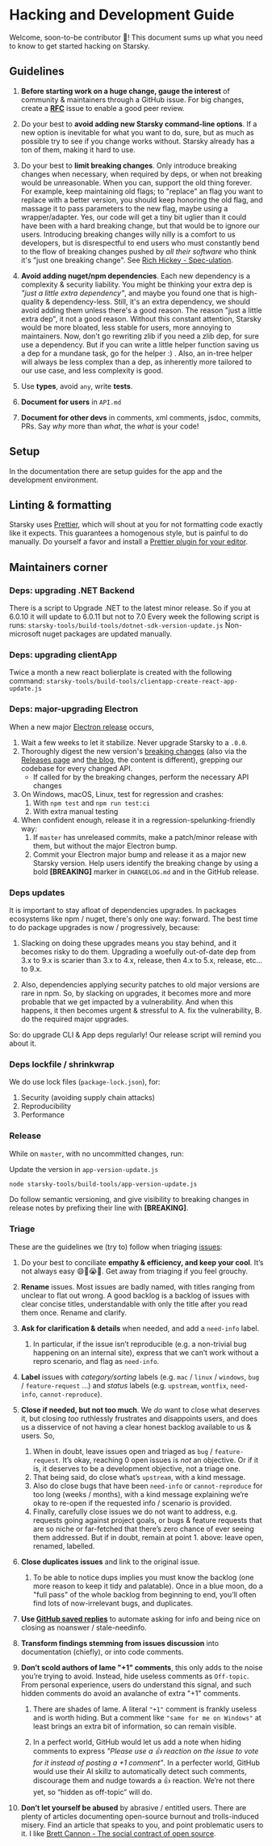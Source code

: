 # Hacking and Development Guide

Welcome, soon-to-be contributor 🙂! This document sums up
what you need to know to get started hacking on Starsky.

## Guidelines

1. **Before starting work on a huge change, gauge the interest**
   of community & maintainers through a GitHub issue. For big changes,
   create a **[RFC](https://en.wikipedia.org/wiki/Request_for_Comments)**
   issue to enable a good peer review.

2. Do your best to **avoid adding new Starsky command-line options**.
   If a new option is inevitable for what you want to do, sure,
   but as much as possible try to see if you change works without.
   Starsky already has a ton of them, making it hard to use.

3. Do your best to **limit breaking changes**.
   Only introduce breaking changes when necessary, when required by deps, or when
   not breaking would be unreasonable. When you can, support the old thing forever.
   For example, keep maintaining old flags; to "replace" an flag you want to replace
   with a better version, you should keep honoring the old flag, and massage it
   to pass parameters to the new flag, maybe using a wrapper/adapter.
   Yes, our code will get a tiny bit uglier than it could have been with a hard
   breaking change, but that would be to ignore our users.
   Introducing breaking changes willy nilly is a comfort to us developers, but is
   disrespectful to end users who must constantly bend to the flow of breaking changes
   pushed by _all their software_ who think it's "just one breaking change".
   See [Rich Hickey - Spec-ulation](https://www.youtube.com/watch?v=oyLBGkS5ICk).

4. **Avoid adding nuget/npm dependencies**. Each new dependency is a complexity & security liability.
   You might be thinking your extra dep is _"just a little extra dependency"_, and maybe
   you found one that is high-quality & dependency-less. Still, it's an extra dependency,
   we should avoid adding them unless there's a good reason.  The reason "just a little 
   extra dep", it not a good reason.  Without this constant attention, Starsky would be
   more bloated, less stable for users, more annoying to maintainers. Now, don't go
   rewriting zlib if you need a zlib dep, for sure use a dependency. But if you can write a
   little helper function saving us a dep for a mundane task, go for the helper :) .
   Also, an in-tree helper will always be less complex than a dep, as inherently
   more tailored to our use case, and less complexity is good.

5. Use **types**, avoid `any`, write **tests**.

6. **Document for users** in `API.md`

7. **Document for other devs** in comments, xml comments, jsdoc, commits, PRs.
   Say _why_ more than _what_, the _what_ is your code!

## Setup

In the documentation there are setup guides for the app and the development environment.

## Linting & formatting

Starsky uses [Prettier](https://prettier.io/), which will shout at you for
not formatting code exactly like it expects. This guarantees a homogenous style,
but is painful to do manually. Do yourself a favor and install a
[Prettier plugin for your editor](https://prettier.io/docs/en/editors.html).

## Maintainers corner

### Deps: upgrading .NET Backend
There is a script to Upgrade .NET to the latest minor release. So if you at 6.0.10 it will update to 6.0.11 but not to 7.0
Every week the following script is runs: `starsky-tools/build-tools/dotnet-sdk-version-update.js`
Non-microsoft nuget packages are updated manually.

### Deps: upgrading clientApp

Twice a month a new react bolierplate is created with the following command:
`starsky-tools/build-tools/clientapp-create-react-app-update.js`

### Deps: major-upgrading Electron

When a new major [Electron release](https://github.com/electron/electron/releases) occurs,

1. Wait a few weeks to let it stabilize. Never upgrade Starsky to a `.0.0`.
2. Thoroughly digest the new version's [breaking changes](https://www.electronjs.org/docs/breaking-changes)
   (also via the [Releases page](https://github.com/electron/electron/releases) and [the blog](https://www.electronjs.org/blog/), the content is different),
   grepping our codebase for every changed API.
   - If called for by the breaking changes, perform the necessary API changes
3. On Windows, macOS, Linux, test for regression and crashes:
   1. With `npm test` and `npm run test:ci`
   2. With extra manual testing
4. When confident enough, release it in a regression-spelunking-friendly way:
   1. If `master` has unreleased commits, make a patch/minor release with them, but without the major Electron bump.
   2. Commit your Electron major bump and release it as a major new Starsky version. Help users identify the breaking change by using a bold **[BREAKING]** marker in `CHANGELOG.md` and in the GitHub release.

### Deps updates

It is important to stay afloat of dependencies upgrades.
In packages ecosystems like npm / nuget, there's only one way: forward.
The best time to do package upgrades is now / progressively, because:

1. Slacking on doing these upgrades means you stay behind, and it becomes
   risky to do them. Upgrading a woefully out-of-date dep from 3.x to 9.x is
   scarier than 3.x to 4.x, release, then 4.x to 5.x, release, etc... to 9.x.

2. Also, dependencies applying security patches to old major versions are rare
   in npm. So, by slacking on upgrades, it becomes more and more probable that
   we get impacted by a vulnerability. And when this happens, it then becomes
   urgent & stressful to A. fix the vulnerability, B. do the required major upgrades.

So: do upgrade CLI & App deps regularly! Our release script will remind you about it.

### Deps lockfile / shrinkwrap

We do use lock files (`package-lock.json`), for:

1. Security (avoiding supply chain attacks)
2. Reproducibility
3. Performance

### Release

While on `master`, with no uncommitted changes, run:

Update the version in `app-version-update.js`

```bash
node starsky-tools/build-tools/app-version-update.js
```

Do follow semantic versioning, and give visibility to breaking changes
in release notes by prefixing their line with **[BREAKING]**.

### Triage

These are the guidelines we (try to) follow when triaging [issues](https://github.com/qdraw/starsky/issues):

1. Do your best to conciliate **empathy & efficiency, and keep your cool**.
   It’s not always easy 😄😬😭🤬. Get away from triaging if you feel grouchy.

2. **Rename** issues. Most issues are badly named, with titles ranging from
   unclear to flat out wrong. A good backlog is a backlog of issues with clear
   concise titles, understandable with only the title after you read them once.
   Rename and clarify.

3. **Ask for clarification & details** when needed, and add a `need-info` label.

   1. In particular, if the issue isn’t reproducible (e.g. a non-trivial bug
      happening on an internal site), express that we can’t work without a
      repro scenario, and flag as `need-info`.

4. **Label** issues with _category/sorting_ labels (e.g. `mac` / `linux` / `windows`,
   `bug` / `feature-request` ...) and _status_ labels (e.g. `upstream`, `wontfix`,
   `need-info`, `cannot-reproduce`).

5. **Close if needed, but not too much**. We _do_ want to close what deserves it,
   but closing _too_ ruthlessly frustrates and disappoints users, and does us a
   disservice of not having a clear honest backlog available to us & users. So,

   1. When in doubt, leave issues open and triaged as `bug` / `feature-request`.
      It’s okay, reaching 0 open issues is _not_ an objective. Or if it is,
      it deserves to be a development objective, not a triage one.
   2. That being said, do close what’s `upstream`, with a kind message.
   3. Also do close bugs that have been `need-info` or `cannot-reproduce` for
      too long (weeks / months), with a kind message explaining we’re okay to
      re-open if the requested info / scenario is provided.
   4. Finally, carefully close issues we do not want to address, e.g. requests
      going against project goals, or bugs & feature requests that are so niche
      or far-fetched that there’s zero chance of ever seeing them addressed.
      But if in doubt, remain at point 1. above: leave open, renamed, labelled.

6. **Close duplicates issues** and link to the original issue.

   1. To be able to notice dups implies you must know the backlog (one more
      reason to keep it tidy and palatable). Once in a blue moon, do a
      "full pass" of the whole backlog from beginning to end, you’ll often
      find lots of now-irrelevant bugs, and duplicates.

7. **Use [GitHub saved replies](https://github.com/settings/replies)** to
   automate asking for info and being nice on closing as noanswer / stale-needinfo.

8. **Transform findings stemming from issues discussion** into documentation
   (chiefly), or into code comments.

9. **Don’t scold authors of lame "+1" comments**, this only adds to the noise
   you’re trying to avoid. Instead, hide useless comments as `Off-topic`.
   From personal experience, users do understand this signal, and such hidden
   comments do avoid an avalanche of extra "+1" comments.

   1. There are shades of lame. A literal `"+1"` comment is frankly useless and
      is worth hiding. But a comment like `"same for me on Windows"` at least
      brings an extra bit of information, so can remain visible.

   2. In a perfect world, GitHub would let us add a note when hiding comments to
      express _"Please use a 👍 reaction on the issue to vote for it instead of_
      _posting a +1 comment"_. In a perfecter world, GitHub would use their AI
      skillz to automatically detect such comments, discourage them and nudge
      towards a 👍 reaction. We’re not there yet, so “hidden as off-topic” will do.

10. **Don’t let yourself be abused** by abrasive / entitled users. There are
    plenty of articles documenting open-source burnout and trolls-induced misery.
    Find an article that speaks to you, and point problematic users to it.
    I like [Brett Cannon - The social contract of open source](https://snarky.ca/the-social-contract-of-open-source/).
